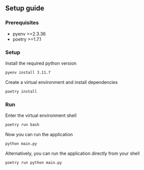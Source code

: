 ## Setup guide

### Prerequisites
- pyenv >=2.3.36
- poetry >=1.7.1

### Setup
Install the required python version
```bash
pyenv install 3.11.7
```
Create a virtual environment and install dependencies
```bash
poetry install
```

### Run
Enter the virtual environment shell
```bash
poetry run bash
```
Now you can run the application
```bash
python main.py
```
Alternatively, you can run the application directly from your shell
```bash
poetry run python main.py
```